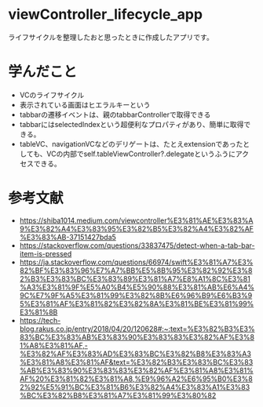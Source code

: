 # viewController_lifecycle_app
ライフサイクルを整理したおと思ったときに作成したアプリです。

# 学んだこと
- VCのライフサイクル
- 表示されている画面はヒエラルキーという
- tabbarの遷移イベントは、親のtabbarControllerで取得できる
- tabbarにはselectedIndexという超便利なプロパティがあり、簡単に取得できる。
- tableVC、navigationVCなどのデリゲートは、たとえextensionであったとしても、VCの内部でself.tableViewController?.delegateというふうにアクセスできる。




# 参考文献
- https://shiba1014.medium.com/viewcontroller%E3%81%AE%E3%83%A9%E3%82%A4%E3%83%95%E3%82%B5%E3%82%A4%E3%82%AF%E3%83%AB-37151427bda5
- https://stackoverflow.com/questions/33837475/detect-when-a-tab-bar-item-is-pressed
- https://ja.stackoverflow.com/questions/66974/swift%E3%81%A7%E3%82%BF%E3%83%96%E7%A7%BB%E5%8B%95%E3%82%92%E3%82%B3%E3%83%BC%E3%83%89%E3%81%A7%E8%A1%8C%E3%81%A3%E3%81%9F%E5%A0%B4%E5%90%88%E3%81%AB%E6%A4%9C%E7%9F%A5%E3%81%99%E3%82%8B%E6%96%B9%E6%B3%95%E3%81%AF%E3%81%82%E3%82%8A%E3%81%BE%E3%81%99%E3%81%8B
- https://tech-blog.rakus.co.jp/entry/2018/04/20/120628#:~:text=%E3%82%B3%E3%83%BC%E3%83%AB%E3%83%90%E3%83%83%E3%82%AF%E3%81%A8%E3%81%AF,-%E3%82%AF%E3%83%AD%E3%83%BC%E3%82%B8%E3%83%A3%E3%81%A8%E3%81%AF&text=%E3%82%B3%E3%83%BC%E3%83%AB%E3%83%90%E3%83%83%E3%82%AF%E3%81%A8%E3%81%AF%20%E3%81%82%E3%81%A8,%E9%96%A2%E6%95%B0%E3%82%92%E5%91%BC%E3%81%B6%E3%82%A4%E3%83%A1%E3%83%BC%E3%82%B8%E3%81%A7%E3%81%99%E3%80%82
